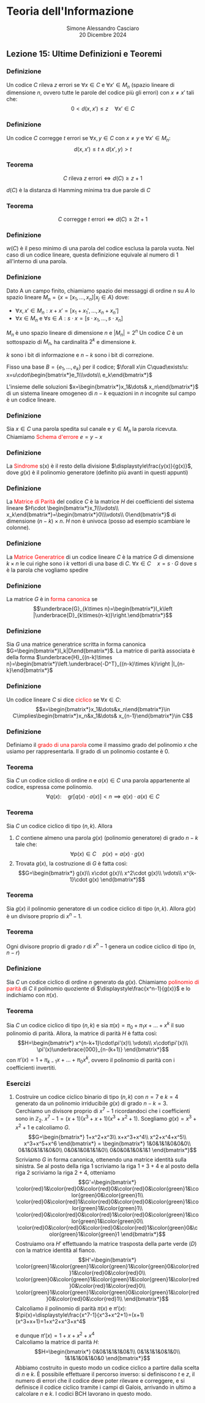 # Teoria dell'Informazione
<html>
    <div align=center>
    Simone Alessandro Casciaro<br>
    20 Dicembre 2024
    </div>
</html>

## Lezione 15: Ultime Definizioni e Teoremi

### Definizione
Un codice $C$ rileva $z$ errori se $\forall x\in C$ e $\forall x'\in M_n$ (spazio lineare di dimensione $n$, ovvero tutte le parole del codice più gli errori) con $x\ne x'$ tali che:
$$0<d(x,x')\le z\quad\forall x'\in C$$

### Definizione
Un codice $C$ corregge $t$ errori se $\forall x,y\in C$ con $x\ne y$ e $\forall x'\in M_n$:
$$d(x,x')\le t\land d(x',y)>t$$

### Teorema
$$C\text{ rileva }z\text{ errori}\iff d(C)\ge z+1$$

$d(C)$ è la distanza di Hamming minima tra due parole di $C$

### Teorema
$$C\text{ corregge }t\text{ errori}\iff d(C)\ge 2t+1$$

### Definizione
$w(C)$ è il peso minimo di una parola del codice esclusa la parola vuota. Nel caso di un codice lineare, questa definizione equivale al numero di $1$ all'interno di una parola.

### Definizione
Dato A un campo finito, chiamiamo spazio dei messaggi di ordine $n$ su $A$ lo spazio lineare $M_n=\{x=[x_1,\dots,x_n]|x_j\in A\}$ dove:

- $\forall x, x'\in M_n:x+x'=[x_1+x_1',\dots,x_n+x_n']$
- $\forall x\in M_n$ e $\forall s\in A: s\cdot x=[s\cdot x_1,\dots, s\cdot x_n]$

$M_n$ è uno spazio lineare di dimensione $n$ e $|M_n|=2^n$
Un codice $C$ è un sottospazio di $M_n$, ha cardinalità $2^k$ e dimensione $k$.

$k$ sono i bit di informazione e $n-k$ sono i bit di correzione.

Fisso una base $B=\{e_1,\dots,e_k\}$ per il codice; $\forall x\in C\quad\exists!u: x=u\cdot\begin{bmatrix*}e_1\\\vdots\\ e_k\end{bmatrix*}$

L'insieme delle soluzioni $x=\begin{bmatrix*}x_1&\dots& x_n\end{bmatrix*}$ di un sistema lineare omogeneo di $n-k$ equazioni in $n$ incognite sul campo è un codice lineare.

### Definizione
Sia $x\in C$ una parola spedita sul canale e $y\in M_n$ la parola ricevuta.
Chiamiamo <font color=red>Schema d'errore</font> $e=y-x$

### Definizione
La <font color=red>Sindrome</font> s(x) è il resto della divisione $\displaystyle\frac{y(x)}{g(x)}$, dove $g(x)$ è il polinomio generatore (definito più avanti in questi appunti)

### Definizione
La <font color=red>Matrice di Parità</font> del codice $C$ è la matrice $H$ dei coefficienti del sistema lineare $H\cdot \begin{bmatrix*}x_1\\\vdots\\ x_k\end{bmatrix*}=\begin{bmatrix*}0\\\vdots\\ 0\end{bmatrix*}$ di dimensione $(n-k)\times n$.
$H$ non è univoca (posso ad esempio scambiare le colonne).

### Definizione
La <font color=red>Matrice Generatrice</font> di un codice lineare $C$ è la matrice $G$ di dimensione $k\times n$ le cui righe sono i $k$ vettori di una base di $C$.
$\forall x\in C\quad x=s\cdot G$ dove $s$ è la parola che vogliamo spedire

### Definizione
La matrice $G$ è in <font color=red>forma canonica</font> se
$$\underbrace{G}_{k\times n}=\begin{bmatrix*}I_k\left |\underbrace{D}_{k\times(n-k)}\right.\end{bmatrix*}$$

### Definizione
Sia $G$ una matrice generatrice scritta in forma canonica $G=\begin{bmatrix*}I_k|D\end{bmatrix*}$.
La matrice di parità associata è della forma $\underbrace{H}_{(n-k)\times n}=\begin{bmatrix*}\left.\underbrace{-D^T}_{(n-k)\times k}\right |I_{n-k}\end{bmatrix*}$

### Definizione
Un codice lineare $C$ si dice <font color=red>ciclico</font> se $\forall x\in C$:
$$x=\begin{bmatrix*}x_1&\dots&x_n\end{bmatrix*}\in C\implies\begin{bmatrix*}x_n&x_1&\dots& x_{n-1}\end{bmatrix*}\in C$$

### Definizione
Definiamo il <font color=red>grado di una parola</font> come il massimo grado del polinomio $x$ che usiamo per rappresentarla.
Il grado di un polinomio costante è $0$.

### Teorema
Sia $C$ un codice ciclico di ordine $n$ e $a(x)\in C$ una parola appartenente al codice, espressa come polinomio.
$$\forall q(x):\quad \mathrm{gr}[q(x)\cdot a(x)] <n\implies q(x)\cdot a(x)\in C$$

### Teorema
Sia $C$ un codice ciclico di tipo $(n,k)$.
Allora

1. $C$ contiene almeno una parola $g(x)$ (polinomio generatore) di grado $n-k$ tale che:
$$\forall p(x)\in C\quad p(x)=a(x)\cdot g(x)$$
2. Trovata $g(x)$, la costruzione di $G$ è fatta così:
$$G=\begin{bmatrix*}
g(x)\\
x\cdot g(x)\\
x^2\cdot g(x)\\
\vdots\\
x^{k-1}\cdot g(x)
\end{bmatrix*}$$

### Teorema
Sia $g(x)$ il polinomio generatore di un codice ciclico di tipo $(n,k)$.
Allora $g(x)$ è un divisore proprio di $x^n-1$.

### Teorema
Ogni divisore proprio di grado $r$ di $x^n-1$ genera un codice ciclico di tipo $(n,n-r)$

### Definizione
Sia $C$ un codice ciclico di ordine $n$ generato da $g(x)$.
Chiamiamo <font color=red>polinomio di parità</font> di $C$ il polinomio quoziente di $\displaystyle\frac{x^n-1}{g(x)}$ e lo indichiamo con $\pi(x)$.

### Teorema
Sia $C$ un codice ciclico di tipo $(n,k)$ e sia $\pi(x)=\pi_0+\pi_1x+\dots+x^k$ il suo polinomio di parità.
Allora, la matrice di parità $H$ è fatta così:
$$H=\begin{bmatrix*}
x^{n-k+1}\cdot\pi'(x)\\
\vdots\\
x\cdot\pi'(x)\\
\pi'(x)\underbrace{000}_{n-(k+1)}
\end{bmatrix*}$$ con $\pi'(x)=1+\pi_{k-1}x+\dots+\pi_0x^k$, ovvero il polinomio di parità con i coefficienti invertiti.

### Esercizi
1. Costruire un codice ciclico binario di tipo $(n,k)$ con $n=7$ e $k=4$ generato da un polinomio irriducibile $g(x)$ di grado $n-k = 3$.<br>
Cerchiamo un divisore proprio di $x^7-1$ ricordandoci che i coefficienti sono in $\mathbb{Z}_2$.
$x^7-1=(x+1)(x^3+x+1)(x^3+x^2+1)$.
Scegliamo $g(x)=x^3+x^2+1$ e calcoliamo $G$.
$$G=\begin{bmatrix*}
1+x^2+x^3\\
x+x^3+x^4\\
x^2+x^4+x^5\\
x^3+x^5+x^6
\end{bmatrix*} = \begin{bmatrix*}
1&0&1&1&0&0&0\\
0&1&0&1&1&0&0\\
0&0&1&0&1&1&0\\
0&0&0&1&0&1&1
\end{bmatrix*}$$ Scriviamo $G$ in forma canonica, ottenendo una matrice identità sulla sinistra.
Se al posto della riga $1$ scriviamo la riga $1+3+4$ e al posto della riga $2$ scriviamo la riga $2+4$, otteniamo
$$G'=\begin{bmatrix*}
\color{red}1&\color{red}0&\color{red}0&\color{red}0&\color{green}1&\color{green}0&\color{green}1\\
\color{red}0&\color{red}1&\color{red}0&\color{red}0&\color{green}1&\color{green}1&\color{green}1\\
\color{red}0&\color{red}0&\color{red}1&\color{red}0&\color{green}1&\color{green}1&\color{green}0\\
\color{red}0&\color{red}0&\color{red}0&\color{red}1&\color{green}0&\color{green}1&\color{green}1
\end{bmatrix*}$$ Costruiamo ora $H'$ effettuando la matrice trasposta della parte verde $(D)$ con la matrice identità al fianco.
$$H'=\begin{bmatrix*}
\color{green}1&\color{green}1&\color{green}1&\color{green}0&\color{red}1&\color{red}0&\color{red}0\\
\color{green}0&\color{green}1&\color{green}1&\color{green}1&\color{red}0&\color{red}1&\color{red}0\\
\color{green}1&\color{green}1&\color{green}0&\color{green}1&\color{red}0&\color{red}0&\color{red}1\\
\end{bmatrix*}$$ Calcoliamo il polinomio di parità $\pi(x)$ e $\pi'(x)$:
$\pi(x)=\displaystyle\frac{x^7-1}{x^3+x^2+1}=(x+1)(x^3+x+1)=1+x^2+x^3+x^4$ <br><br> e dunque $\pi'(x)=1+x+x^2+x^4$
<br>Calcoliamo la matrice di parità $H$:
$$H=\begin{bmatrix*}
0&0&1&1&1&0&1\\
0&1&1&1&0&1&0\\
1&1&1&0&1&0&0
\end{bmatrix*}$$
Abbiamo costruito in questo modo un codice ciclico a partire dalla scelta di $n$ e $k$. È possibile effettuare il percorso inverso: si definiscono $t$ e $z$, il numero di errori che il codice deve poter rilevare e correggere, e si definisce il codice ciclico tramite i campi di Galois, arrivando in ultimo a calcolare $n$ e $k$.
I codici BCH lavorano in questo modo.